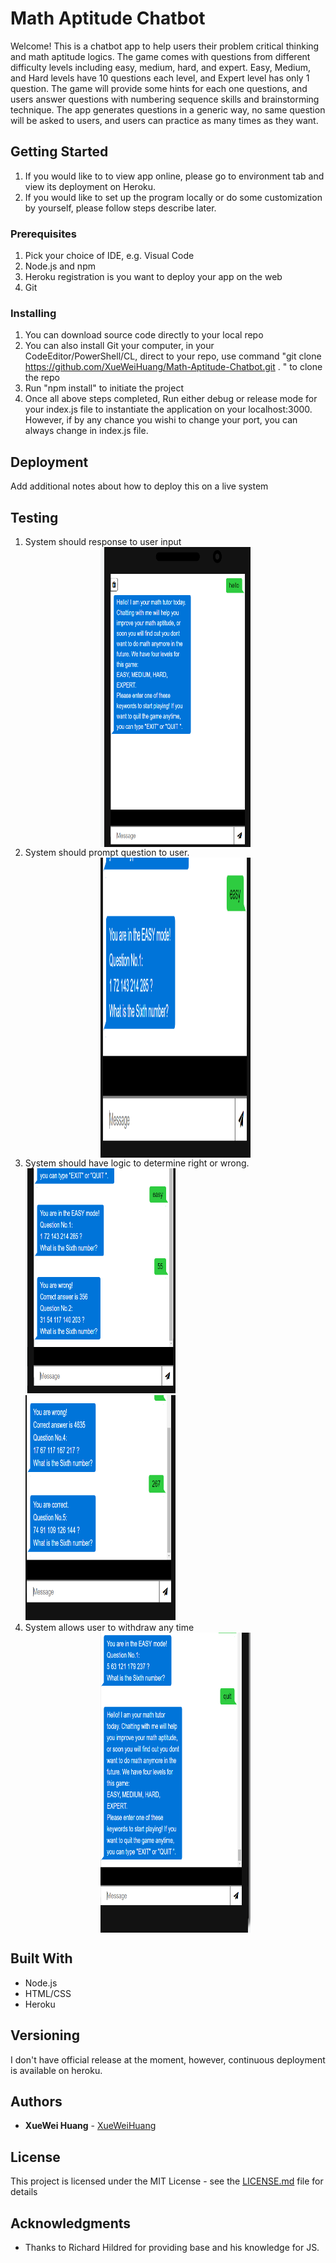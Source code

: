 # Math Aptitude Chatbot

Welcome! This is a chatbot app to help users their problem critical thinking and math aptitude logics. The game comes with questions from different difficulty levels including easy, medium, hard, and expert. Easy, Medium, and Hard levels have 10 questions each level, and Expert level has only 1 question. The game will provide some hints for each one questions, and users answer questions with numbering sequence skills and brainstorming technique.
The app generates questions in a generic way, no same question will be asked to users, and users can practice as many times as they want.

## Getting Started

1. If you would like to to view app online, please go to environment tab and view its deployment on Heroku.
2. If you would like to set up the program locally or do some customization by yourself, please follow steps describe later.

### Prerequisites

1. Pick your choice of IDE, e.g. Visual Code
2. Node.js and npm
3. Heroku registration is you want to deploy your app on the web
4. Git

### Installing

1. You can download source code directly to your local repo
2. You can also install Git your computer, in your CodeEditor/PowerShell/CL, direct to your repo, use
   command "git clone https://github.com/XueWeiHuang/Math-Aptitude-Chatbot.git . " to clone the repo 
3. Run "npm install" to initiate the project
4. Once all above steps completed, Run either debug or release mode for your index.js file to instantiate the        application on your localhost:3000. However, if by any chance you wishi to change your port, you can always      change in index.js file.
 
## Deployment

Add additional notes about how to deploy this on a live system

## Testing
1. System should response to user input <br>
<img height="480" src="https://github.com/XueWeiHuang/Math-Aptitude-Chatbot/blob/master/testimg/1.png"  style="  display: block !important;
  margin-left: auto !important;
  margin-right: auto !important;
  width: 50% !important;"/>
2. System should prompt question to user. <br>
<img height="480" src="https://github.com/XueWeiHuang/Math-Aptitude-Chatbot/blob/master/testimg/2.png"  style="  display: block;
  margin-left: auto;
  margin-right: auto;
  width: 50%;"/>
3. System should have logic to determine right or wrong. <br>
<img height="360" src="https://github.com/XueWeiHuang/Math-Aptitude-Chatbot/blob/master/testimg/3.png"  style="  display: inline-block;
  margin-left: auto;
  margin-right: auto;
  width: 50%;"/>
  <img height="360" src="https://github.com/XueWeiHuang/Math-Aptitude-Chatbot/blob/master/testimg/4.png"  style="  display: inline-block;
  margin-left: auto;
  margin-right: auto;
  width: 50%;"/>
4. System allows user to withdraw any time <br>
  <img height="480" src="https://github.com/XueWeiHuang/Math-Aptitude-Chatbot/blob/master/testimg/5.png"  style="  display: block;
  margin-left: auto;
  margin-right: auto;
  width: 50%;"/>

 

## Built With

* Node.js 
* HTML/CSS
* Heroku


## Versioning

I don't have official release at the moment, however, continuous deployment is available on heroku. 

## Authors

* **XueWei Huang** - [XueWeiHuang](https://github.com/XueWeiHuang/Math-Aptitude-Chatbot)


## License

This project is licensed under the MIT License - see the [LICENSE.md](LICENSE) file for details

## Acknowledgments

* Thanks to Richard Hildred for providing base and his knowledge for JS.

